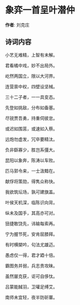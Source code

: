 # 象弈一首呈叶潜仲

**作者**: 刘克庄

## 诗词内容

小艺无难精，上智有未解。

君看橘中戏，妙不出局外。

屹然两国立，限以大河界。

连营禀中权，四壁设坚械。

三十二子者，一一具变态。

先登如挑敌，分布如备塞。

尽锐贾吾勇，持重伺彼怠。

或迟如围莒，或速如入蔡。

远炮勿虚发，冗卒要精汰。

负非繇寡少，胜岂系彊大。

昆阳以象奔，陈涛以车败。

匹马郭令来，一士汲黯在。

献俘将策勋，得隽众称快。

我欲筑坛场，孰可建旗盖。

叶侯天机深，临陈识向背。

纵未及国手，其高亦可对。

狃捷敢饶先，讳输每索再。

宁为握节死，安肯屈膝拜。

有时横槊吟，句法尤雄迈。

愚虑仅一得，君才廼十倍。

霸图务并弱，兵志贵攻昧。

虽然屡克获，讵可自侈忲。

吕蒙能馘羽，卫瓘足缚艾。

南师未宜轻，夜半防斫寨。

